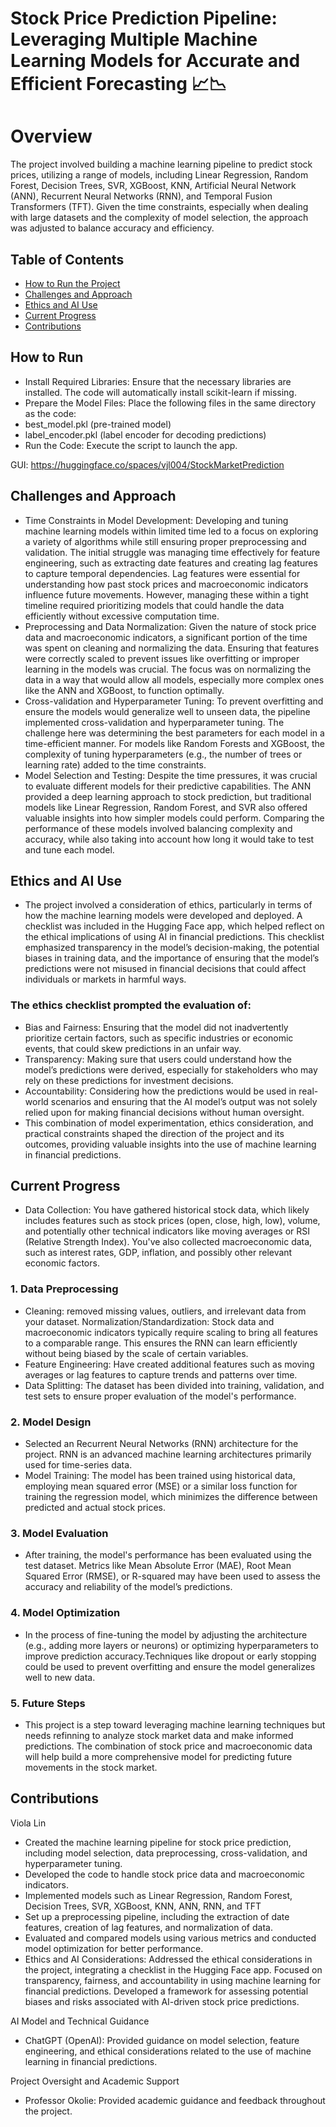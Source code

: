 # Stock Price Prediction Pipeline: Leveraging Multiple Machine Learning Models for Accurate and Efficient Forecasting 📈📉

# Overview
The project involved building a machine learning pipeline to predict stock prices, utilizing a range of models, including Linear Regression, Random Forest, Decision Trees, SVR, XGBoost, KNN, Artificial Neural Network (ANN), Recurrent Neural Networks (RNN), and Temporal Fusion Transformers (TFT). Given the time constraints, especially when dealing with large datasets and the complexity of model selection, the approach was adjusted to balance accuracy and efficiency.

## Table of Contents
- [How to Run the Project](#How-to-Run)
- [Challenges and Approach](#Challenges-and-Approach)
- [Ethics and AI Use](#Ethics-and-AI-Use)
- [Current Progress](#Current-Progress)
- [Contributions](#Contributions)

## How to Run
- Install Required Libraries: Ensure that the necessary libraries are installed. The code will automatically install scikit-learn if missing.
- Prepare the Model Files: Place the following files in the same directory as the code:
- best_model.pkl (pre-trained model)
- label_encoder.pkl (label encoder for decoding predictions)
- Run the Code: Execute the script to launch the app.

GUI: https://huggingface.co/spaces/vjl004/StockMarketPrediction

## Challenges and Approach
- Time Constraints in Model Development: Developing and tuning machine learning models within limited time led to a focus on exploring a variety of algorithms while still ensuring proper preprocessing and validation. The initial struggle was managing time effectively for feature engineering, such as extracting date features and creating lag features to capture temporal dependencies. Lag features were essential for understanding how past stock prices and macroeconomic indicators influence future movements. However, managing these within a tight timeline required prioritizing models that could handle the data efficiently without excessive computation time.
- Preprocessing and Data Normalization: Given the nature of stock price data and macroeconomic indicators, a significant portion of the time was spent on cleaning and normalizing the data. Ensuring that features were correctly scaled to prevent issues like overfitting or improper learning in the models was crucial. The focus was on normalizing the data in a way that would allow all models, especially more complex ones like the ANN and XGBoost, to function optimally.
- Cross-validation and Hyperparameter Tuning: To prevent overfitting and ensure the models would generalize well to unseen data, the pipeline implemented cross-validation and hyperparameter tuning. The challenge here was determining the best parameters for each model in a time-efficient manner. For models like Random Forests and XGBoost, the complexity of tuning hyperparameters (e.g., the number of trees or learning rate) added to the time constraints.
- Model Selection and Testing: Despite the time pressures, it was crucial to evaluate different models for their predictive capabilities. The ANN provided a deep learning approach to stock prediction, but traditional models like Linear Regression, Random Forest, and SVR also offered valuable insights into how simpler models could perform. Comparing the performance of these models involved balancing complexity and accuracy, while also taking into account how long it would take to test and tune each model.

## Ethics and AI Use
- The project involved a consideration of ethics, particularly in terms of how the machine learning models were developed and deployed. A checklist was included in the Hugging Face app, which helped reflect on the ethical implications of using AI in financial predictions. This checklist emphasized transparency in the model’s decision-making, the potential biases in training data, and the importance of ensuring that the model’s predictions were not misused in financial decisions that could affect individuals or markets in harmful ways.

### The ethics checklist prompted the evaluation of:
- Bias and Fairness: Ensuring that the model did not inadvertently prioritize certain factors, such as specific industries or economic events, that could skew predictions in an unfair way.
- Transparency: Making sure that users could understand how the model’s predictions were derived, especially for stakeholders who may rely on these predictions for investment decisions.
- Accountability: Considering how the predictions would be used in real-world scenarios and ensuring that the AI model’s output was not solely relied upon for making financial decisions without human oversight.
- This combination of model experimentation, ethics consideration, and practical constraints shaped the direction of the project and its outcomes, providing valuable insights into the use of machine learning in financial predictions.

## Current Progress
- Data Collection: You have gathered historical stock data, which likely includes features such as stock prices (open, close, high, low), volume, and potentially other technical indicators like moving averages or RSI (Relative Strength Index). You've also collected macroeconomic data, such as interest rates, GDP, inflation, and possibly other relevant economic factors.

### 1. Data Preprocessing
- Cleaning:  removed missing values, outliers, and irrelevant data from your dataset.
Normalization/Standardization: Stock data and macroeconomic indicators typically require scaling to bring all features to a comparable range. This ensures the RNN can learn efficiently without being biased by the scale of certain variables.
- Feature Engineering: Have created additional features such as moving averages or lag features to capture trends and patterns over time.
- Data Splitting: The dataset has been divided into training, validation, and test sets to ensure proper evaluation of the model's performance.

### 2. Model Design
- Selected an Recurrent Neural Networks (RNN) architecture for the project. RNN is an advanced machine learning architectures primarily used for time-series data.
- Model Training: The model has been trained using historical data, employing mean squared error (MSE) or a similar loss function for training the regression model, which minimizes the difference between predicted and actual stock prices.

### 3. Model Evaluation
- After training, the model's performance has been evaluated using the test dataset. Metrics like Mean Absolute Error (MAE), Root Mean Squared Error (RMSE), or R-squared may have been used to assess the accuracy and reliability of the model’s predictions.

### 4. Model Optimization
- In the process of fine-tuning the model by adjusting the architecture (e.g., adding more layers or neurons) or optimizing hyperparameters to improve prediction accuracy.Techniques like dropout or early stopping could be used to prevent overfitting and ensure the model generalizes well to new data.

### 5. Future Steps
- This project is a step toward leveraging machine learning techniques but needs refinning to analyze stock market data and make informed predictions. The combination of stock price and macroeconomic data will help build a more comprehensive model for predicting future movements in the stock market.

## Contributions
Viola Lin
 - Created the machine learning pipeline for stock price prediction, including model selection, data preprocessing, cross-validation, and hyperparameter tuning.
 - Developed the code to handle stock price data and macroeconomic indicators.
 - Implemented models such as Linear Regression, Random Forest, Decision Trees, SVR, XGBoost, KNN, ANN, RNN, and TFT
 - Set up a preprocessing pipeline, including the extraction of date features, creation of lag features, and normalization of data.
 - Evaluated and compared models using various metrics and conducted model optimization for better performance.
 - Ethics and AI Considerations: Addressed the ethical considerations in the project, integrating a checklist in the Hugging Face app. Focused on transparency, fairness, and accountability in using machine learning for financial predictions. Developed a framework for assessing potential biases and risks associated with AI-driven stock price predictions.

AI Model and Technical Guidance
- ChatGPT (OpenAI): Provided guidance on model selection, feature engineering, and ethical considerations related to the use of machine learning in financial predictions.

Project Oversight and Academic Support
- Professor Okolie: Provided academic guidance and feedback throughout the project.
